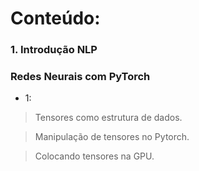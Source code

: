 # Conteúdo:

### 1. Introdução NLP

### Redes Neurais com PyTorch

* 1: 

> Tensores como estrutura de dados.

> Manipulação de tensores no Pytorch.

> Colocando tensores na GPU.


